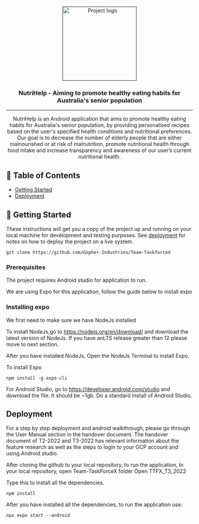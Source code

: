 <p align="center">
  <a href="" rel="noopener">
 <img width=200px height=200px src="https://avatars.githubusercontent.com/u/100745757?s=200&v=4" alt="Project logo"></a>
</p>

<h3 align="center">NutriHelp - Aiming to promote healthy eating habits for Australia's senior population</h3>

---

<p align="center"> NutriHelp is an Android application that aims to promote healthy eating habits for Australia's senior population,
by providing personalised recipes based on the user's specified health conditions and nutritional preferences.
Our goal is to decrease the number of elderly people that are either malnourished or at risk of malnutrition,
promote nutritional health through food intake and increase transparency and awareness of our user’s current nutritional health. 
    <br> 
</p>

## 📝 Table of Contents

- [Getting Started](#getting_started)
- [Deployment](#deployment)

## 🏁 Getting Started <a name = "getting_started"></a>

These instructions will get you a copy of the project up and running on your local machine for development and testing purposes. See [deployment](#deployment) for notes on how to deploy the project on a live system.

```
git clone https://github.com/Gopher-Industries/Team-TaskforceX
```
### Prerequisites

The project requires Android studio for application to run.

We are using Expo for this application, follow the guide below to install expo


### Installing expo 

We first need to make sure we have NodeJs installed 

To install NodeJs,go to https://nodejs.org/en/download/ and download the latest version of NodeJs. If you have anLTS release greater than 12 please move to next section.

After you have installed NodeJs, Open the NodeJs Terminal to install Expo. 

To install Expo 
```
npm install -g expo-cli
```

For Android Studio, go to https://developer.android.com/studio and download the file. It should be ~1gb. 
Do a standard Install of Android Studio.


## Deployment <a name = "deployment"></a>

For a step by step deployment and android walkthrough, please go through the User Manual section in the handover document.
The handover document of T2-2022 and T3-2022 has relevant information about the feature research as well as the steps to login to your GCP account and using Android studio.

After cloning the github to your local repository, to run the application, 
In your local repository, open Team-TaskForceX folder
Open TTFX_T3_2022

Type this to install all the dependencies. 
```
npm install
```

After you have installed all the dependencies, to run the application use:

```
npx expo start --android 
```
